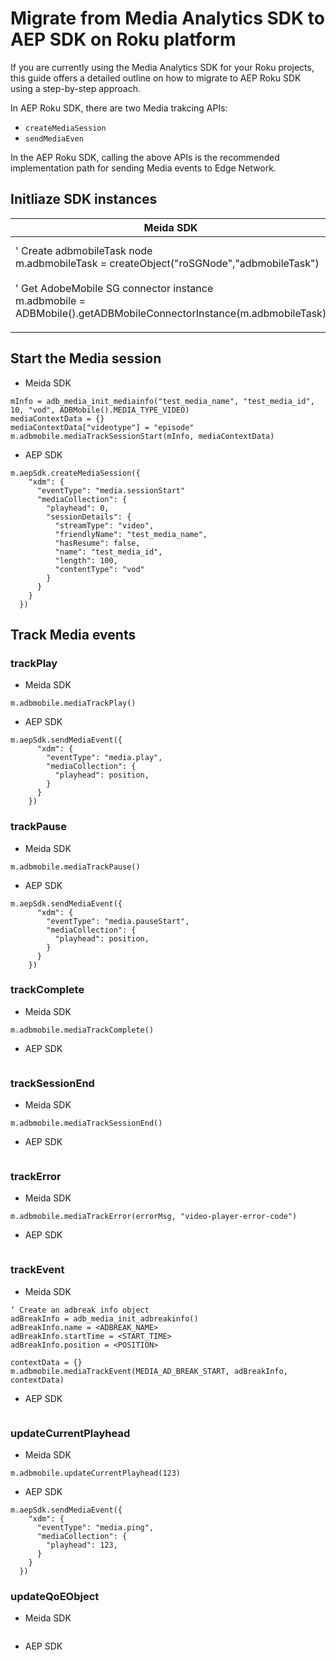 # Migrate from Media Analytics SDK to AEP SDK on Roku platform

If you are currently using the Media Analytics SDK for your Roku projects, this guide offers a detailed outline on how to migrate to AEP Roku SDK using a step-by-step approach.

In AEP Roku SDK, there are two Media trakcing APIs:

- `createMediaSession`
- `sendMediaEven`

In the AEP Roku SDK, calling the above APIs is the recommended implementation path for sending Media events to Edge Network.

## Initliaze SDK instances

| Meida SDK      | AEP SDK |
| ----------- | ----------- |
| ' Create adbmobileTask node <br>  m.adbmobileTask = createObject("roSGNode","adbmobileTask")  <br> <br> ' Get AdobeMobile SG connector instance <br> m.adbmobile = ADBMobile().getADBMobileConnectorInstance(m.adbmobileTask) <br> | ' Retrieve the Adobe task node <br> m.adobeTaskNode = m.top.getScene().findNode("adobeTaskNode") <br> <br> ' Create a SDK instance <br> m.aepSdk = AdobeAEPSDKInit(m.adobeTaskNode) <br> |
|    |         |

## Start the Media session

- Meida SDK

``` brightscript
mInfo = adb_media_init_mediainfo("test_media_name", "test_media_id", 10, "vod", ADBMobile().MEDIA_TYPE_VIDEO)
mediaContextData = {}
mediaContextData["videotype"] = "episode" 
m.adbmobile.mediaTrackSessionStart(mInfo, mediaContextData)
```

- AEP SDK

``` brightscript
m.aepSdk.createMediaSession({
    "xdm": {
      "eventType": "media.sessionStart"
      "mediaCollection": {
        "playhead": 0,
        "sessionDetails": {
          "streamType": "video",
          "friendlyName": "test_media_name",
          "hasResume": false,
          "name": "test_media_id",
          "length": 100,
          "contentType": "vod"
        }
      }
    }
  })
```

## Track Media events

### trackPlay

- Meida SDK

``` brightscript
m.adbmobile.mediaTrackPlay()
```

- AEP SDK

``` brightscript
m.aepSdk.sendMediaEvent({
      "xdm": {
        "eventType": "media.play",
        "mediaCollection": {
          "playhead": position,
        }
      }
    })
```

### trackPause

- Meida SDK

``` brightscript
m.adbmobile.mediaTrackPause()
```

- AEP SDK

``` brightscript
m.aepSdk.sendMediaEvent({
      "xdm": {
        "eventType": "media.pauseStart",
        "mediaCollection": {
          "playhead": position,
        }
      }
    })
```

### trackComplete

- Meida SDK

``` brightscript
m.adbmobile.mediaTrackComplete()
```

- AEP SDK

``` brightscript
```

### trackSessionEnd

- Meida SDK

``` brightscript
m.adbmobile.mediaTrackSessionEnd()
```

- AEP SDK

``` brightscript
```

### trackError

- Meida SDK

``` brightscript
m.adbmobile.mediaTrackError(errorMsg, "video-player-error-code")
```

- AEP SDK

``` brightscript
```

### trackEvent

- Meida SDK

``` brightscript
‘ Create an adbreak info object
adBreakInfo = adb_media_init_adbreakinfo()
adBreakInfo.name = <ADBREAK_NAME>
adBreakInfo.startTime = <START_TIME>
adBreakInfo.position = <POSITION>

contextData = {}
m.adbmobile.mediaTrackEvent(MEDIA_AD_BREAK_START, adBreakInfo, contextData)
```

- AEP SDK

``` brightscript
```

### updateCurrentPlayhead

- Meida SDK

``` brightscript
m.adbmobile.updateCurrentPlayhead(123)
```

- AEP SDK

``` brightscript
m.aepSdk.sendMediaEvent({
    "xdm": {
      "eventType": "media.ping",
      "mediaCollection": {
        "playhead": 123,
      }
    }
  })
```

### updateQoEObject

- Meida SDK

``` brightscript
```

- AEP SDK

``` brightscript
```